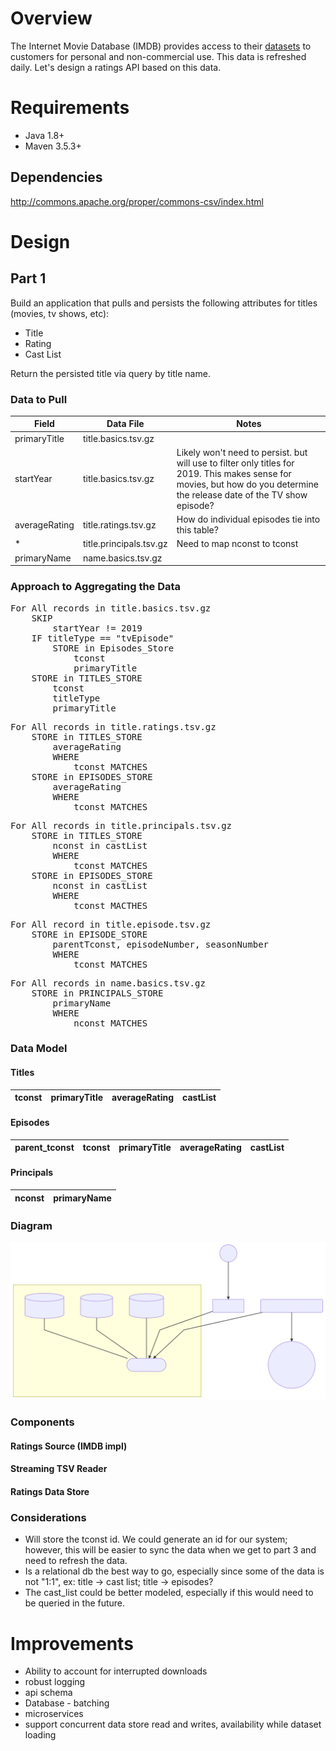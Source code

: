 
# Overview
The Internet Movie Database (IMDB) provides access to their [datasets][imdb-datasets] to customers for personal and non-commercial use.  This data is refreshed daily.  Let's design a ratings API based on this data.

# Requirements
* Java 1.8+
* Maven 3.5.3+

## Dependencies
http://commons.apache.org/proper/commons-csv/index.html

# Design

## Part 1
Build an application that pulls and persists the following attributes for titles (movies, tv shows, etc):
* Title 
* Rating 
* Cast List

Return the persisted title via query by title name.

### Data to Pull
| Field         | Data File               | Notes                                                                                                                                                                       |
|---------------|-------------------------|-----------------------------------------------------------------------------------------------------------------------------------------------------------------------------|
| primaryTitle  | title.basics.tsv.gz     |                                                                                                                                                                             |
| startYear     | title.basics.tsv.gz     | Likely won't need to persist. but will use to filter only titles for  2019.  This makes sense for movies, but how do you determine the release date of the TV show episode? |
| averageRating | title.ratings.tsv.gz    | How do individual episodes tie into this table?                                                                                                                             |
| *             | title.principals.tsv.gz |  Need to map nconst to tconst       |
| primaryName   | name.basics.tsv.gz |      |

### Approach to Aggregating the Data
<pre>
For All records in title.basics.tsv.gz 
	SKIP
		startYear != 2019
	IF titleType == "tvEpisode"
		STORE in Episodes_Store
			tconst
			primaryTitle
	STORE in TITLES_STORE
		tconst
		titleType
		primaryTitle
</pre>
<pre>
For All records in title.ratings.tsv.gz	
	STORE in TITLES_STORE
		averageRating
		WHERE
			tconst MATCHES
	STORE in EPISODES_STORE
		averageRating
		WHERE
			tconst MATCHES
</pre>
<pre>
For All records in title.principals.tsv.gz
	STORE in TITLES_STORE
		nconst in castList
		WHERE
			tconst MATCHES
	STORE in EPISODES_STORE
		nconst in castList
		WHERE
			tconst MACTHES
</pre>
<pre>
For All record in title.episode.tsv.gz
	STORE in EPISODE_STORE
		parentTconst, episodeNumber, seasonNumber
		WHERE
			tconst MATCHES	
</pre>
<pre>
For All records in name.basics.tsv.gz
	STORE in PRINCIPALS_STORE
		primaryName
		WHERE
			nconst MATCHES
</pre>


### Data Model

#### Titles
| tconst | primaryTitle | averageRating | castList |
|--------|--------------|---------------|----------|

#### Episodes
| parent_tconst | tconst | primaryTitle | averageRating | castList | 
|---------------|--------|--------------|---------------|----------|  

#### Principals
| nconst | primaryName | 
|--------|-------------|

### Diagram
![](docs/diagram.svg)
### Components
#### Ratings Source (IMDB impl)
#### Streaming TSV Reader
#### Ratings Data Store

### Considerations
* Will store the tconst id.  We could generate an id for our system; however, this will be easier to sync the data when we get to part 3 and need to refresh the data.
* Is a relational db the best way to go, especially since some of the data is not "1:1", ex: title -> cast list; title -> episodes?
* The cast_list could be better modeled, especially if this would need to be queried in the future.

# Improvements
- Ability to account for interrupted downloads
- robust logging
- api schema
- Database - batching
- microservices
- support concurrent data store read and writes, availability while dataset loading

[imdb-datasets]: https://www.imdb.com/interfaces 